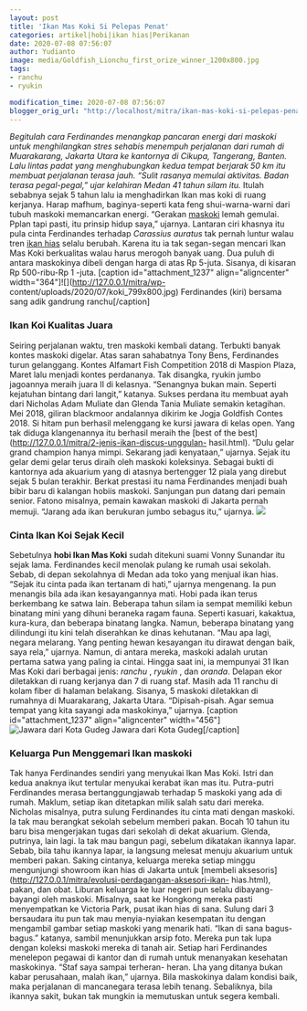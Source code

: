 ```yaml
---
layout: post
title: 'Ikan Mas Koki Si Pelepas Penat'
categories: artikel|hobi|ikan hias|Perikanan
date: 2020-07-08 07:56:07
author: Yudianto
image: media/Goldfish_Lionchu_first_orize_winner_1200x800.jpg
tags:
- ranchu
- ryukin

modification_time: 2020-07-08 07:56:07
blogger_orig_url: "http://localhost/mitra/ikan-mas-koki-si-pelepas-penat.html"
---
```


_Begitulah cara Ferdinandes menangkap pancaran energi dari maskoki untuk
menghilangkan stres sehabis menempuh perjalanan dari rumah di Muarakarang,
Jakarta Utara ke kantornya di Cikupa, Tangerang, Banten. Lalu lintas padat
yang menghubungkan kedua tempat berjarak 50 km itu membuat perjalanan terasa
jauh. “Sulit rasanya memulai aktivitas. Badan terasa pegal-pegal,” ujar
kelahiran Medan 41 tahun silam itu._ Itulah sebabnya sejak 5 tahun lalu ia
menghadirkan Ikan mas koki di ruang kerjanya. Harap mafhum, baginya-seperti
kata feng shui-warna-warni dari tubuh maskoki memancarkan energi. “Gerakan
[maskoki](https://www.fishbase.se/Summary/SpeciesSummary.php?id=271&lang=bahasa)
lemah gemulai. Pplan tapi pasti, itu prinsip hidup saya,” ujarnya. Lantaran
ciri khasnya itu pula cinta Ferdinandes terhadap _Carassius auratus_ tak
pernah luntur walau tren [ikan hias](http://127.0.0.1/mitra/ikan-hias "ikan
hias") selalu berubah. Karena itu ia tak segan-segan mencari Ikan Mas Koki
berkualitas walau harus merogoh banyak uang. Dua puluh di antara maskokinya
dibeli dengan harga di atas Rp 5-juta. Sisanya, di kisaran Rp 500-ribu-Rp 1
-juta. [caption id="attachment_1237" align="aligncenter"
width="364"]![](http://127.0.0.1/mitra/wp-
content/uploads/2020/07/koki_799x800.jpg) Ferdinandes (kiri) bersama sang adik
gandrung ranchu[/caption]

### Ikan Koi Kualitas Juara

Seiring perjalanan waktu, tren maskoki kembali datang. Terbukti banyak kontes
maskoki digelar. Atas saran sahabatnya Tony Bens, Ferdinandes turun
gelanggang. Kontes Alfamart Fish Competition 2018 di Maspion Plaza, Maret lalu
menjadi kontes perdananya. Tak disangka, ryukin jumbo jagoannya meraih juara
II di kelasnya. “Senangnya bukan main. Seperti kejatuhan bintang dari langit,”
katanya. Sukses perdana itu membuat ayah dari Nicholas Adam Muliate dan Glenda
Tania Muliate semakin ketagihan. Mei 2018, giliran blackmoor andalannya
dikirim ke Jogja Goldfish Contes 2018. Si hitam pun berhasil melenggang ke
kursi jawara di kelas open. Yang tak diduga klangenannya itu berhasil meraih
the [best of the best](http://127.0.0.1/mitra/2-jenis-ikan-discus-unggulan-
hasil.html). “Dulu gelar grand champion hanya mimpi. Sekarang jadi kenyataan,”
ujarnya. Sejak itu gelar demi gelar terus diraih oleh maskoki koleksinya.
Sebagai bukti di kantornya ada akuarium yang di atasnya bertengger 12 piala
yang direbut sejak 5 bulan terakhir. Berkat prestasi itu nama Ferdinandes
menjadi buah bibir baru di kalangan hobiis maskoki. Sanjungan pun datang dari
pemain senior. Fatono misalnya, pemain kawakan maskoki di Jakarta pernah
memuji. “Jarang ada ikan berukuran jumbo sebagus itu,” ujarnya.
![](http://127.0.0.1/mitra/wp-content/uploads/2020/07/koki_1246x800.jpg)

### Cinta Ikan Koi Sejak Kecil

Sebetulnya **hobi Ikan Mas Koki** sudah ditekuni suami Vonny Sunandar itu
sejak lama. Ferdinandes kecil menolak pulang ke rumah usai sekolah. Sebab, di
depan sekolahnya di Medan ada toko yang menjual ikan hias. “Sejak itu cinta
pada ikan tertanam di hati,” ujarnya mengenang. Ia pun menangis bila ada ikan
kesayangannya mati. Hobi pada ikan terus berkembang ke satwa lain. Beberapa
tahun silam ia sempat memiliki kebun binatang mini yang dihuni beraneka ragam
fauna. Seperti kasuari, kakaktua, kura-kura, dan beberapa binatang langka.
Namun, beberapa binatang yang dilindungi itu kini telah diserahkan ke dinas
kehutanan. “Mau apa lagi, negara melarang. Yang penting hewan kesayangan itu
dirawat dengan baik, saya rela,” ujarnya. Namun, di antara mereka, maskoki
adalah urutan pertama satwa yang paling ia cintai. Hingga saat ini, ia
mempunyai 31 Ikan Mas Koki dari berbagai jenis: _ranchu_ , _ryukin_ , dan
_oranda_. Delapan ekor diletakkan di ruang kerjanya dan 7 di ruang staf. Masih
ada 11 ranchu di kolam fiber di halaman belakang. Sisanya, 5 maskoki
diletakkan di rumahnya di Muarakarang, Jakarta Utara. “Dipisah-pisah. Agar
semua tempat yang kita sayangi ada maskokinya,” ujarnya. [caption
id="attachment_1237" align="aligncenter" width="456"]![Jawara dari Kota
Gudeg](http://127.0.0.1/mitra/wp-content/uploads/2020/07/koki_799x800.jpg)
Jawara dari Kota Gudeg[/caption]

### Keluarga Pun Menggemari Ikan maskoki

Tak hanya Ferdinandes sendiri yang menyukai Ikan Mas Koki. Istri dan kedua
anaknya ikut tertular menyukai kerabat ikan mas itu. Putra-putri Ferdinandes
merasa bertanggungjawab terhadap 5 maskoki yang ada di rumah. Maklum, setiap
ikan ditetapkan milik salah satu dari mereka. Nicholas misalnya, putra sulung
Ferdinandes itu cinta mati dengan maskoki. Ia tak mau berangkat sekolah
sebelum memberi pakan. Bocah 10 tahun itu baru bisa mengerjakan tugas dari
sekolah di dekat akuarium. Glenda, putrinya, lain lagi. Ia tak mau bangun
pagi, sebelum dikatakan ikannya lapar. Sebab, bila tahu ikannya lapar, ia
langsung melesat menuju akuarium untuk memberi pakan. Saking cintanya,
keluarga mereka setiap minggu mengunjungi showroom ikan hias di Jakarta untuk
[membeli aksesoris](http://127.0.0.1/mitra/evolusi-perdagangan-aksesori-ikan-
hias.html), pakan, dan obat. Liburan keluarga ke luar negeri pun selalu
dibayang-bayangi oleh maskoki. Misalnya, saat ke Hongkong mereka pasti
menyempatkan ke Victoria Park, pusat ikan hias di sana. Sulung dari 3
bersaudara itu pun tak mau menyia-nyiakan kesempatan itu dengan mengambil
gambar setiap maskoki yang menarik hati. “Ikan di sana bagus-bagus.” katanya,
sambil menunjukkan arsip foto. Mereka pun tak lupa dengan koleksi maskoki
mereka di tanah air. Setiap hari Ferdinandes menelepon pegawai di kantor dan
di rumah untuk menanyakan kesehatan maskokinya. “Staf saya sampai terheran-
heran. Lha yang ditanya bukan kabar perusahaan, malah ikan,” ujarnya. Bila
maskokinya dalam kondisi baik, maka perjalanan di mancanegara terasa lebih
tenang. Sebaliknya, bila ikannya sakit, bukan tak mungkin ia memutuskan untuk
segera kembali.


